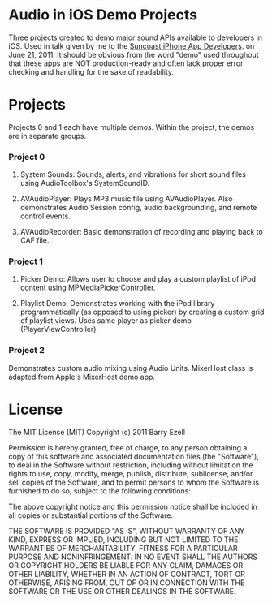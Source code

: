 # Audio in iOS Demo Projects

Three projects created to demo major sound APIs available to developers
in iOS. Used in talk given by me to the [Suncoast iPhone App
Developers](http://www.meetup.com/Suncoast-iPhone-App-Developers/).
on June 21, 2011. It should be obvious from the word "demo" used
throughout that these apps are NOT production-ready and often lack proper error
checking and handling for the sake of readability.

# Projects

Projects 0 and 1 each have multiple demos. Within the project, the demos are in
separate groups.

### Project 0

1. System Sounds: Sounds, alerts, and vibrations for short sound files using
   AudioToolbox's SystemSoundID.

2. AVAudioPlayer: Plays MP3 music file using AVAudioPlayer. Also demonstrates
   Audio Session config, audio backgrounding, and remote control events.

3. AVAudioRecorder: Basic demonstration of recording and playing back to CAF
   file.

### Project 1

1. Picker Demo: Allows user to choose and play a custom playlist of iPod
   content using MPMediaPickerController.

2. Playlist Demo: Demonstrates working with the iPod library programmatically
   (as opposed to using picker) by creating a custom grid of playlist views.
Uses same player as picker demo (PlayerViewController).

### Project 2

Demonstrates custom audio mixing using Audio Units. MixerHost class is adapted
from Apple's MixerHost demo app.


# License

The MIT License (MIT)
Copyright (c) 2011 Barry Ezell

Permission is hereby granted, free of charge, to any person obtaining a copy of this software and associated documentation files (the "Software"), to deal in the Software without restriction, including without limitation the rights to use, copy, modify, merge, publish, distribute, sublicense, and/or sell copies of the Software, and to permit persons to whom the Software is furnished to do so, subject to the following conditions:

The above copyright notice and this permission notice shall be included in all copies or substantial portions of the Software.

THE SOFTWARE IS PROVIDED "AS IS", WITHOUT WARRANTY OF ANY KIND, EXPRESS OR IMPLIED, INCLUDING BUT NOT LIMITED TO THE WARRANTIES OF MERCHANTABILITY, FITNESS FOR A PARTICULAR PURPOSE AND NONINFRINGEMENT. IN NO EVENT SHALL THE AUTHORS OR COPYRIGHT HOLDERS BE LIABLE FOR ANY CLAIM, DAMAGES OR OTHER LIABILITY, WHETHER IN AN ACTION OF CONTRACT, TORT OR OTHERWISE, ARISING FROM, OUT OF OR IN CONNECTION WITH THE SOFTWARE OR THE USE OR OTHER DEALINGS IN THE SOFTWARE.
